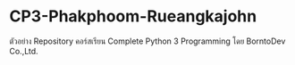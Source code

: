 # CP3-Phakphoom-Rueangkajohn
ตัวอย่าง Repository คอร์สเรียน Complete Python 3 Programming โดย BorntoDev Co.,Ltd.
